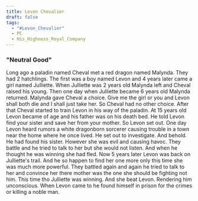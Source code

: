 ```yaml
---
title: Levon Chevalier
draft: false
tags:
  - "#Levon_Chevalier"
  - PC
  - His_Highness_Royal_Company
---
```


### "Neutral Good"

Long ago a paladin named Cheval met a red dragon named Malynda. They had 2 hatchlings. The first was a boy named Levon and 4 years later came a girl named Julliette. When Julliette was 2 years old Malynda left and Cheval raised his young. Then one day when Julliette became 6 years old Malynda returned. Malynda gave Cheval a choice. Give me the girl or you and Levon shall both die and I shall just take her. So Cheval had no other choice. After that Cheval started to train Levon in his way of the paladin. At 15 years old Levon became of age and his father was on his death bed. He told Levon find your sister and save her from your mother. So Levon set out. One day Levon heard rumors a white dragonborn sorcerer causing trouble in a town near the home where he once lived. He set out to investigate. And behold. He had found his sister. However she was evil and causing havoc. They battle and he tried to talk to her but she would not listen. And when he thought he was winning she had fled. Now 5 years later Levon was back on Julliette's trail. And he so happen to find her one more only this time she was much more powerful. They battled again and again he tried to talk to her and convince her there mother was the one she should be fighting not him. This time tho Julliette was winning. And she beat Levon. Rendering him unconscious. When Levon came to he found himself in prison for the crimes or killing a noble man.